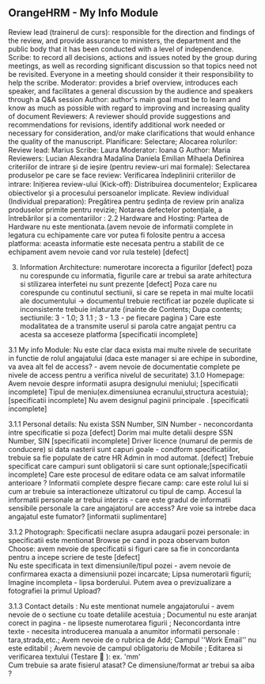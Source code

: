 

## OrangeHRM - My Info Module 

Review lead (trainerul de curs): responsible for the direction and findings of the review, and provide assurance to ministers, the department and the public body that it has been conducted with a level of independence. 
Scribe: to record all decisions, actions and issues noted by the group during meetings, as well as recording significant discussion so that topics need not be revisited. Everyone in a meeting should consider it their responsibility to help the scribe.
Moderator: provides a brief overview, introduces each speaker, and facilitates a general discussion by the audience and speakers through a Q&A session
Author: author's main goal must be to learn and know as much as possible with regard to improving and increasing quality of document
Reviewers: A reviewer should provide suggestions and recommendations for revisions, identify additional work needed or necessary for consideration, and/or make clarifications that would enhance the quality of the manuscript.
Planificare:
Selectare;
Alocarea rolurilor:
Review lead: Marius
Scribe: Laura
Moderator: Ioana G
Author: Maria
Reviewers: 
Lucian
Alexandra
Madalina
Daniela
Emilian
Mihaela
Definirea criteriilor de intrare și de ieșire (pentru review-uri mai formale): 
Selectarea produselor pe care se face review:
Verificarea îndeplinirii criteriilor de intrare:
Inițierea review-ului (Kick-oﬀ):
Distribuirea documentelor;
Explicarea obiectivelor și a procesului persoanelor implicate.
Review individual (Individual preparation):
Pregătirea pentru ședința de review prin analiza produselor primite pentru revizie;
Notarea defectelor potențiale, a întrebărilor și a comentariilor : 
2.2 Hardware and Hosting:
Partea de Hardware nu este mentionata.(avem nevoie de informatii complete in legatura cu echipamente care vor putea fi folosite pentru a accesa platforma: aceasta informatie este necesata pentru a stabilit de ce echipament avem nevoie cand vor rula testele)  [defect]

3. Information Architecture:
numerotare incorecta a figurilor [defect]
poza nu corespunde cu informatia, figurile care ar trebui sa arate arhitectura si stilizarea interfetei nu sunt prezente [defect]
Poza care nu corespunde cu continutul sectiunii, si care se repeta in mai multe locatii ale documentului → documentul trebuie rectificat iar pozele duplicate si inconsistente trebuie inlaturate (inainte de Contents; Dupa contents; sectiunile: 3 - 1.0; 3 1.1 ; 3 - 1.3 - pe fiecare pagina )
Care este modalitatea de a transmite userul si parola catre angajat pentru ca acesta sa acceseze platforma [specificatii incomplete]

3.1 My info Module:
Nu este clar daca exista mai multe nivele de securitate in functie de rolul angajatului (daca este manager si are echipe in subordine, va avea alt fel de access? - avem nevoie de documentatie complete pe nivele de access pentru a verifica nivelul de securitate)
3.1.0 Homepage:
Avem nevoie despre informatii asupra designului meniului; [specificatii incomplete]
Tipul de meniu(ex.dimensiunea ecranului,structura acestuia);[specificatii incomplete]
Nu avem designul paginii principale . [specificatii incomplete] 


 3.1.1 Personal details:
Nu exista SSN Number, SIN Number - neconcordanta intre specificatie si poza [defect]
Dorim mai multe detalii despre SSN Number, SIN [specificatii incomplete] 
Driver licence (numarul de permis de conducere) si data nasterii sunt capuri goale - condform specificatiilor, trebuie sa fie populate de catre HR Admin in mod automat.  [defect] 
Trebuie specificat care campuri sunt obligatorii si care sunt optionale;[specificatii incomplete] 
Care este procesul de editare odata ce am salvat informatile anterioare ?
Informatii complete despre fiecare camp: care este rolul lui si cum ar trebuie sa interactioneze ultizatorul cu tipul de camp.
Accesul la informatii personale ar trebui interzis - care este gradul de informatii sensibile personale la care angajatorul are access? Are voie sa intrebe daca angajatul este fumator? [informatii suplimentare]

3.1.2 Photograph:
Specificatii neclare asupra adaugarii pozei personale: in specificatii este mentionat Browse pe cand in poza observam buton Choose: avem nevoie de specificatii si figuri care sa fie in concordanta pentru a incepe scriere de teste  [defect]  
Nu este specificata in text dimensiunile/tipul pozei - avem nevoie de confirmarea exacta a dimensiunii pozei incarcate;
Lipsa numerotarii figurii;
Imagine incompleta - lipsa borderului. 
Putem avea o previzualizare a fotografiei la primul Upload?

3.1.3 Contact details : 
Nu este mentionat numele angajatorului - avem nevoie de o sectiune cu toate detaliile acestuia ;
Documentul nu este aranjat corect in pagina - ne lipseste numerotarea figurii ;
Neconcordanta intre texte - necesita introducerea manuala a anumitor informatii personale : tara,strada,etc.; Avem nevoie de o rubrica de Add;
Campul ''Work Email'' nu este editabil ;
Avem nevoie de campul obligatoriu de Mobile ;
Editarea si verificarea textului (Testare 🙂 ): ex. 'mm'  
Cum trebuie sa arate fisierul atasat? Ce dimensiune/format ar trebui sa aiba ? 

